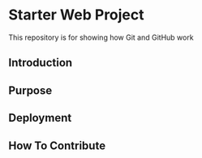 # Starter Web Project

This repository is for showing how Git and GitHub work

## Introduction


## Purpose

## Deployment

## How To Contribute